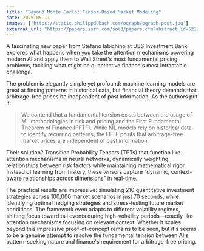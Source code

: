 ```yaml
---
title: "Beyond Monte Carlo: Tensor-Based Market Modeling"
date: 2025-05-11
images: ['https://static.philippdubach.com/ograph/ograph-post.jpg']
external_url: "https://papers.ssrn.com/sol3/papers.cfm?abstract_id=5212863"
---
```


A fascinating new paper from Stefano Iabichino at UBS Investment Bank explores what happens when you take the attention mechanisms powering modern AI and apply them to Wall Street's most fundamental pricing problems, tackling what might be quantitative finance's most intractable challenge.

The problem is elegantly simple yet profound: machine learning models are great at finding patterns in historical data, but financial theory demands that arbitrage-free prices be independent of past information. As the authors put it:

> We contend that a fundamental tension exists between the usage of ML methodologies in risk and pricing and the First Fundamental Theorem of Finance (FFTF). While ML models rely on historical data to identify recurring patterns, the FFTF posits that arbitrage-free market prices are independent of past information.

Their solution? Transition Probability Tensors (TPTs) that function like attention mechanisms in neural networks, dynamically weighting relationships between risk factors while maintaining mathematical rigor. Instead of learning from history, these tensors capture "dynamic, context-aware relationships across dimensions" in real-time.

The practical results are impressive: simulating 210 quantitative investment strategies across 100,000 market scenarios in just 70 seconds, while identifying optimal hedging strategies and stress-testing future market conditions. The framework even adapts to different volatility regimes, shifting focus toward tail events during high-volatility periods—exactly like attention mechanisms focusing on relevant context. Whether it scales beyond this impressive proof-of-concept remains to be seen, but it's seems to be a genuine attempt to resolve the fundamental tension between AI's pattern-seeking nature and finance's requirement for arbitrage-free pricing.